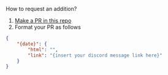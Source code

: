How to request an addition?

1. [Make a PR in this repo](https://github.com/Durfsurn/tfo-lore/pulls)
2. Format your PR as follows
```json
{
    "{date}": {
        "html": "",
        "link": "{insert your discord message link here}"
    }
}
```
